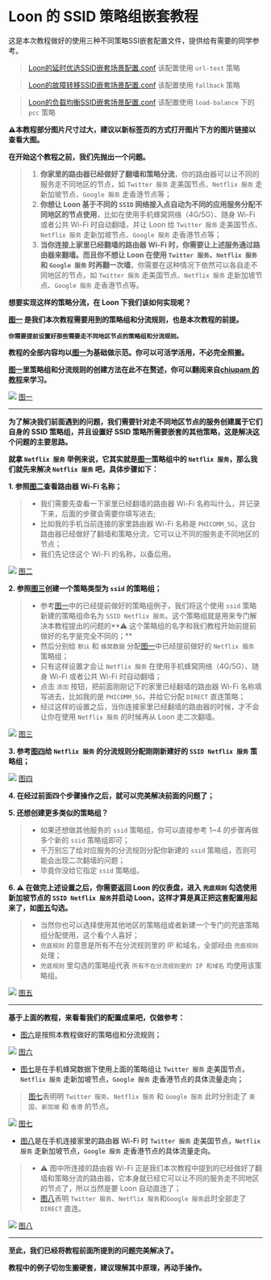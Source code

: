 # Loon 的 SSID 策略组嵌套教程

这是本次教程做好的使用三种不同策略SSI嵌套配置文件，提供给有需要的同学参考。

> [Loon的延时优选SSID嵌套场景配置.conf](https://raw.githubusercontent.com/ArriettyQAQ/loon_tutorial/main/conf/Loon%E7%9A%84%E5%BB%B6%E6%97%B6%E4%BC%98%E9%80%89SSID%E5%B5%8C%E5%A5%97%E5%9C%BA%E6%99%AF%E9%85%8D%E7%BD%AE.conf) 该配置使用 `url-test` 策略

> [Loon的故障转移SSID嵌套场景配置.conf](https://raw.githubusercontent.com/ArriettyQAQ/loon_tutorial/main/conf/Loon%E7%9A%84%E6%95%85%E9%9A%9C%E8%BD%AC%E7%A7%BBSSID%E5%B5%8C%E5%A5%97%E5%9C%BA%E6%99%AF%E9%85%8D%E7%BD%AE.conf) 该配置使用 `fallback` 策略

> [Loon的负载均衡SSID嵌套场景配置.conf](https://raw.githubusercontent.com/ArriettyQAQ/loon_tutorial/main/conf/Loon%E7%9A%84%E8%B4%9F%E8%BD%BD%E5%9D%87%E8%A1%A1SSID%E5%B5%8C%E5%A5%97%E5%9C%BA%E6%99%AF%E9%85%8D%E7%BD%AE.conf) 该配置使用 `load-balance` 下的 `pcc` 策略

**⚠本教程部分图片尺寸过大，建议以新标签页的方式打开图片下方的图片链接以查看大图。**

**在开始这个教程之前，我们先抛出一个问题。**
> 1. **你家里的路由器已经做好了翻墙和策略分流**，你的路由器可以让不同的服务走不同地区的节点，如 `Twitter 服务` 走美国节点、`Netflix 服务` 走新加坡节点、`Google 服务` 走香港节点等；
> 2. **你想让 Loon 基于不同的 `SSID` 网络接入点自动为不同的应用服务分配不同地区的节点使用**，比如在使用手机蜂窝网络（4G/5G）、随身 Wi-Fi 或者公共 Wi-Fi 时自动翻墙，并让 Loon 给 `Twitter 服务` 走美国节点、`Netflix 服务` 走新加坡节点、`Google 服务` 走香港节点等；
> 3. **当你连接上家里已经翻墙的路由器 Wi-Fi 时，你需要让上述服务通过路由器来翻墙。而且你不想让 Loon 在使用 `Twitter 服务`、`Netflix 服务` 和 `Google 服务` 时再翻一次墙**，你需要在这种情况下依然可以各自走不同地区的节点，如 `Twitter 服务` 走美国节点、`Netflix 服务` 走新加坡节点、`Google 服务` 走香港节点等。

**想要实现这样的策略分流，在 Loon 下我们该如何实现呢？**

**[图一](https://raw.githubusercontent.com/ArriettyQAQ/loon_tutorial/main/images/1.png)
是我们本次教程需要用到的策略组和分流规则，也是本次教程的前提。**

**`你需要提前设置好那些需要走不同地区节点的策略组和分流规则。`**

**教程的全部内容均以[图一](https://raw.githubusercontent.com/ArriettyQAQ/loon_tutorial/main/images/1.png)为基础做示范。你可以可活学活用，不必完全照搬。**

**[图一](https://raw.githubusercontent.com/ArriettyQAQ/loon_tutorial/main/images/1.png)里策略组和分流规则的创建方法在此不在赘述，你可以翻阅来自[chiupam  的教程](https://github.com/chiupam/tutorial/blob/master/Loon/Plus/README.md)来学习。**


![](images/1.png)
[图一](https://raw.githubusercontent.com/ArriettyQAQ/loon_tutorial/main/images/1.png)

***

**为了解决我们前面遇到的问题，我们需要针对走不同地区节点的服务创建属于它们自身的 SSID 策略组，并且设置好 SSID 策略所需要嵌套的其他策略，这是解决这个问题的主要思路。**

**就拿 `Netflix 服务` 举例来说，它其实就是[图一](https://raw.githubusercontent.com/ArriettyQAQ/loon_tutorial/main/images/1.png)策略组中的 `Netflix 服务`，那么我们就先来解决 `Netflix 服务` 吧，具体步骤如下：**


**1. 参照[图二](https://raw.githubusercontent.com/ArriettyQAQ/loon_tutorial/main/images/2.png)查看路由器 Wi-Fi 名称；**
> * 我们需要先查看一下家里已经翻墙的路由器 Wi-Fi 名称叫什么，并记录下来，后面的步骤会需要你填写进去;
> * 比如我的手机当前连接的家里路由器 Wi-Fi 名称是 `PHICOMM_5G`，这台路由器已经做好了翻墙和策略分流，它可以让不同的服务走不同地区的节点；
> * 我们先记住这个 Wi-Fi 的名称，以备后用。

![](images/2.png)
[图二](https://raw.githubusercontent.com/ArriettyQAQ/loon_tutorial/main/images/2.png)

**2. 参照[图三](https://raw.githubusercontent.com/ArriettyQAQ/loon_tutorial/main/images/3.png)创建一个策略类型为 `ssid` 的策略组；**
> * 参考[图一](https://raw.githubusercontent.com/ArriettyQAQ/loon_tutorial/main/images/1.png)中的已经提前做好的策略组例子，我们将这个使用 `ssid` 策略新建的策略组命名为 `SSID Netflix 服务`。这个策略组就是用来专门解决本教程提出的问题的**⚠ 这个策略组的名字和我们教程开始前提前做好的名字是完全不同的；**
> * 然后分别给 `默认` 和 `蜂窝数据` 分配[图一](https://raw.githubusercontent.com/ArriettyQAQ/loon_tutorial/main/images/1.png)中已经提前做好的 `Netflix 服务` 策略组；
> * 只有这样设置才会让 `Netflix 服务` 在使用手机蜂窝网络（4G/5G）、随身 Wi-Fi 或者公共 Wi-Fi 时自动翻墙；
> * 点击 `添加` 按钮，把前面刚刚记下的家里已经翻墙的路由器 Wi-Fi 名称填写进去，比如我的是 `PHICOMM_5G`，并给它分配 `DIRECT` 直连策略；
> * 经过这样的设置之后，当你连接家里已经翻墙的路由器的时候，才不会让你在使用 `Netflix 服务` 的时候再从 Loon 走二次翻墙。

![](images/3.png)
[图三](https://raw.githubusercontent.com/ArriettyQAQ/loon_tutorial/main/images/3.png)

**3. 参考[图四](https://raw.githubusercontent.com/ArriettyQAQ/loon_tutorial/main/images/4.png)给 `Netflix 服务` 的分流规则分配刚刚新建好的 `SSID Netflix 服务` 策略组；**

![](images/4.png)
[图四](https://raw.githubusercontent.com/ArriettyQAQ/loon_tutorial/main/images/4.png)

**4. 在经过前面四个步骤操作之后，就可以完美解决前面的问题了；**

**5. 还想创建更多类似的策略组？**

> * 如果还想做其他服务的 `ssid` 策略组，你可以直接参考 1~4 的步骤再做多个新的 `ssid` 策略组即可；
> * 千万别忘了给对应服务的分流规则分配你新建的 `ssid` 策略组，否则可能会出现二次翻墙的问题；
> * 毕竟你没给它指定 `ssid` 策略组。

**6. ⚠ 在做完上述设置之后，你需要返回 Loon 的仪表盘，进入 `兜底规则` 勾选使用新加坡节点的 `SSID Netflix 服务`并启动 Loon，这样才算是真正把这套配置用起来了，如[图五](https://raw.githubusercontent.com/ArriettyQAQ/loon_tutorial/main/images/5.png)勾选。**
> * 当然你也可以选择使用其他地区的策略组或者新建一个专门的兜底策略组分配使用，这个看个人喜好；
> * `兜底规则` 的意思是所有不在分流规则里的 IP 和域名，全部经由 `兜底规则` 处理；
> * `兜底规则` 里勾选的策略组代表 `所有不在分流规则里的 IP 和域名` 均使用该策略组。

![](images/5.png)
[图五](https://raw.githubusercontent.com/ArriettyQAQ/loon_tutorial/main/images/5.png)

***

**基于上面的教程，来看看我们的配置成果吧，仅做参考：**

* [图六](https://raw.githubusercontent.com/ArriettyQAQ/loon_tutorial/main/images/6.png)是按照本教程做好的策略组和分流规则；


![](images/6.png)
[图六](https://raw.githubusercontent.com/ArriettyQAQ/loon_tutorial/main/images/6.png)

* [图七](https://raw.githubusercontent.com/ArriettyQAQ/loon_tutorial/main/images/7.png)是在手机蜂窝数据下使用上面的策略组让 `Twitter 服务` 走美国节点，`Netflix 服务` 走新加坡节点，`Google 服务` 走香港节点的具体流量走向；
> [图七](https://raw.githubusercontent.com/ArriettyQAQ/loon_tutorial/main/images/7.png)表明明 `Twitter 服务`、`Netflix 服务` 和 `Google 服务` 此时分别走了 `美国`、`新加坡` 和 `香港` 的节点。


![](images/7.png)
[图七](https://raw.githubusercontent.com/ArriettyQAQ/loon_tutorial/main/images/7.png)

* [图八](https://raw.githubusercontent.com/ArriettyQAQ/loon_tutorial/main/images/8.png)是在手机连接家里的路由器 Wi-Fi 时 `Twitter 服务` 走美国节点，`Netflix 服务` 走新加坡节点，`Google 服务` 走香港节点的具体流量走向。

> * ⚠ 图中所连接的路由器 Wi-Fi 正是我们本次教程中提到的已经做好了翻墙和策略分流的路由器，它本身就已经它可以让不同的服务走不同地区的节点了，所以当然是要 Loon 自动直连了；
> * [图八](https://raw.githubusercontent.com/ArriettyQAQ/loon_tutorial/main/images/8.png)表明 `Twitter 服务`、`Netflix 服务`和`Google 服务`此时全部走了 `DIRECT` 直连。 

![](https://raw.githubusercontent.com/ArriettyQAQ/loon_tutorial/main/images/8.png)
[图八](https://raw.githubusercontent.com/ArriettyQAQ/loon_tutorial/main/images/8.png)

***

**至此，我们已经将教程前面所提到的问题完美解决了。**

**教程中的例子切勿生搬硬套，建议理解其中原理，再动手操作。**